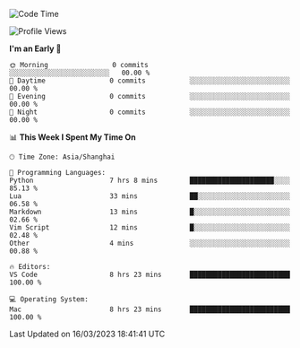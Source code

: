 <!--START_SECTION:waka-->
![Code Time](http://img.shields.io/badge/Code%20Time-57%20hrs%203%20mins-blue)

![Profile Views](http://img.shields.io/badge/Profile%20Views-14-blue)

**I'm an Early 🐤** 

```text
🌞 Morning                0 commits           ░░░░░░░░░░░░░░░░░░░░░░░░░   00.00 % 
🌆 Daytime                0 commits           ░░░░░░░░░░░░░░░░░░░░░░░░░   00.00 % 
🌃 Evening                0 commits           ░░░░░░░░░░░░░░░░░░░░░░░░░   00.00 % 
🌙 Night                  0 commits           ░░░░░░░░░░░░░░░░░░░░░░░░░   00.00 % 
```


📊 **This Week I Spent My Time On** 

```text
🕑︎ Time Zone: Asia/Shanghai

💬 Programming Languages: 
Python                   7 hrs 8 mins        █████████████████████░░░░   85.13 % 
Lua                      33 mins             ██░░░░░░░░░░░░░░░░░░░░░░░   06.58 % 
Markdown                 13 mins             █░░░░░░░░░░░░░░░░░░░░░░░░   02.66 % 
Vim Script               12 mins             █░░░░░░░░░░░░░░░░░░░░░░░░   02.48 % 
Other                    4 mins              ░░░░░░░░░░░░░░░░░░░░░░░░░   00.88 % 

🔥 Editors: 
VS Code                  8 hrs 23 mins       █████████████████████████   100.00 % 

💻 Operating System: 
Mac                      8 hrs 23 mins       █████████████████████████   100.00 % 
```


 Last Updated on 16/03/2023 18:41:41 UTC
<!--END_SECTION:waka-->